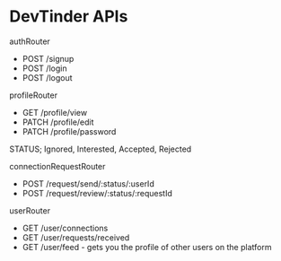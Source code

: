 # DevTinder APIs

authRouter
- POST /signup
- POST /login
- POST /logout

profileRouter
- GET /profile/view
- PATCH /profile/edit
- PATCH /profile/password

STATUS; Ignored, Interested, Accepted, Rejected

connectionRequestRouter
- POST /request/send/:status/:userId
- POST /request/review/:status/:requestId

userRouter
- GET /user/connections
- GET /user/requests/received
- GET /user/feed - gets you the profile of other users on the platform